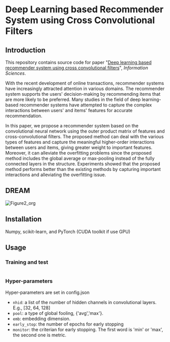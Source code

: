 # Deep Learning based Recommender System using Cross Convolutional Filters

## Introduction
This repository contains source code for paper "[Deep learning based recommender system using cross convolutional filters](https://www.sciencedirect.com/science/article/pii/S0020025522000561)", *Information Sciences*.

With the recent development of online transactions, recommender systems have increasingly attracted attention in various domains. The recommender system supports the users' decision-making by recommending items that are more likely to be preferred. Many studies in the field of deep learning-based recommender systems have attempted to capture the complex interactions between users' and items' features for accurate recommendation.

In this paper, we propose a recommender system based on the convolutional neural network using the outer product matrix of features and cross-convolutional filters. The proposed method can deal with the various types of features and capture the meaningful higher-order interactions between users and items, giving greater weight to important features. Moreover, it can alleviate the overfitting problems since the proposed method includes the global average or max-pooling instead of the fully connected layers in the structure. Experiments showed that the proposed method performs better than the existing methods by capturing important interactions and alleviating the overfitting issue.



## DREAM
![Figure2_org](https://github.com/yeon-lab/DeepRecommender/assets/39074545/6e836393-5c6f-4d47-8be7-90ebd8f73553)



## Installation

Numpy, scikit-learn, and PyTorch (CUDA toolkit if use GPU)



## Usage

### Training and test
```python 
```

### Hyper-parameters
Hyper-parameters are set in config.json
>
* `nhid`: a list of the number of hidden channels in convolutional layers. E.g., [32, 64, 128]
* `pool`: a type of global fooling, {'avg','max'}.
* `emb`: embedding dimension.
* `early_stop`: the number of epochs for early stopping
* `monitor`: the criterian for early stopping. The first word is 'min' or 'max', the second one is metric.


